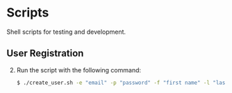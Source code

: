 # Scripts

Shell scripts for testing and development.


## User Registration

2. Run the script with the following command:

   ```bash
   $ ./create_user.sh -e "email" -p "password" -f "first name" -l "last name"
   ```

